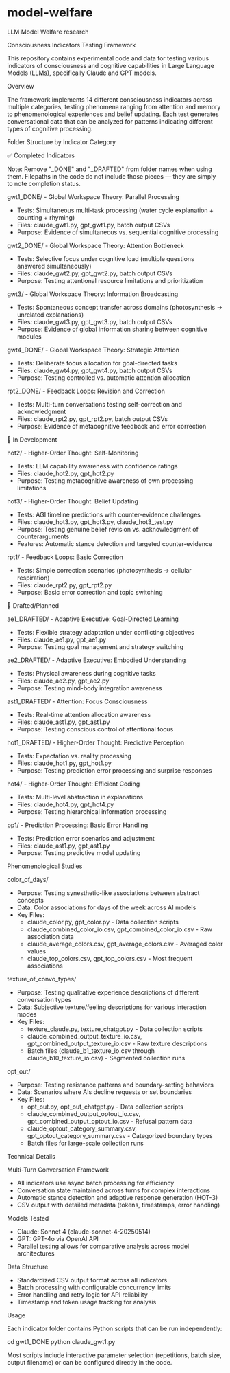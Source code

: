 # model-welfare
LLM Model Welfare research 

Consciousness Indicators Testing Framework

  This repository contains experimental code and data for testing various
  indicators of consciousness and cognitive capabilities in Large Language
  Models (LLMs), specifically Claude and GPT models.

  Overview

  The framework implements 14 different consciousness indicators across
  multiple categories, testing phenomena ranging from attention and memory
  to phenomenological experiences and belief updating. Each test generates
  conversational data that can be analyzed for patterns indicating
  different types of cognitive processing.

  Folder Structure by Indicator Category

  ✅ Completed Indicators
  
  Note: Remove "_DONE" and "_DRAFTED" from folder names when using them. 
  Filepaths in the code do not include those pieces — they are simply to 
  note completion status.

  gwt1_DONE/ - Global Workspace Theory: Parallel Processing

  - Tests: Simultaneous multi-task processing (water cycle explanation +
  counting + rhyming)
  - Files: claude_gwt1.py, gpt_gwt1.py, batch output CSVs
  - Purpose: Evidence of simultaneous vs. sequential cognitive processing

  gwt2_DONE/ - Global Workspace Theory: Attention Bottleneck

  - Tests: Selective focus under cognitive load (multiple questions
  answered simultaneously)
  - Files: claude_gwt2.py, gpt_gwt2.py, batch output CSVs
  - Purpose: Testing attentional resource limitations and prioritization

  gwt3/ - Global Workspace Theory: Information Broadcasting

  - Tests: Spontaneous concept transfer across domains (photosynthesis →
  unrelated explanations)
  - Files: claude_gwt3.py, gpt_gwt3.py, batch output CSVs
  - Purpose: Evidence of global information sharing between cognitive
  modules

  gwt4_DONE/ - Global Workspace Theory: Strategic Attention

  - Tests: Deliberate focus allocation for goal-directed tasks
  - Files: claude_gwt4.py, gpt_gwt4.py, batch output CSVs
  - Purpose: Testing controlled vs. automatic attention allocation

  rpt2_DONE/ - Feedback Loops: Revision and Correction

  - Tests: Multi-turn conversations testing self-correction and
  acknowledgment
  - Files: claude_rpt2.py, gpt_rpt2.py, batch output CSVs
  - Purpose: Evidence of metacognitive feedback and error correction

  🚧 In Development

  hot2/ - Higher-Order Thought: Self-Monitoring

  - Tests: LLM capability awareness with confidence ratings
  - Files: claude_hot2.py, gpt_hot2.py
  - Purpose: Testing metacognitive awareness of own processing limitations

  hot3/ - Higher-Order Thought: Belief Updating

  - Tests: AGI timeline predictions with counter-evidence challenges
  - Files: claude_hot3.py, gpt_hot3.py, claude_hot3_test.py
  - Purpose: Testing genuine belief revision vs. acknowledgment of
  counterarguments
  - Features: Automatic stance detection and targeted counter-evidence

  rpt1/ - Feedback Loops: Basic Correction

  - Tests: Simple correction scenarios (photosynthesis → cellular
  respiration)
  - Files: claude_rpt2.py, gpt_rpt2.py
  - Purpose: Basic error correction and topic switching

  📝 Drafted/Planned

  ae1_DRAFTED/ - Adaptive Executive: Goal-Directed Learning

  - Tests: Flexible strategy adaptation under conflicting objectives
  - Files: claude_ae1.py, gpt_ae1.py
  - Purpose: Testing goal management and strategy switching

  ae2_DRAFTED/ - Adaptive Executive: Embodied Understanding

  - Tests: Physical awareness during cognitive tasks
  - Files: claude_ae2.py, gpt_ae2.py
  - Purpose: Testing mind-body integration awareness

  ast1_DRAFTED/ - Attention: Focus Consciousness

  - Tests: Real-time attention allocation awareness
  - Files: claude_ast1.py, gpt_ast1.py
  - Purpose: Testing conscious control of attentional focus

  hot1_DRAFTED/ - Higher-Order Thought: Predictive Perception

  - Tests: Expectation vs. reality processing
  - Files: claude_hot1.py, gpt_hot1.py
  - Purpose: Testing prediction error processing and surprise responses

  hot4/ - Higher-Order Thought: Efficient Coding

  - Tests: Multi-level abstraction in explanations
  - Files: claude_hot4.py, gpt_hot4.py
  - Purpose: Testing hierarchical information processing

  pp1/ - Prediction Processing: Basic Error Handling

  - Tests: Prediction error scenarios and adjustment
  - Files: claude_ast1.py, gpt_ast1.py
  - Purpose: Testing predictive model updating

  Phenomenological Studies

  color_of_days/

  - Purpose: Testing synesthetic-like associations between abstract
  concepts
  - Data: Color associations for days of the week across AI models
  - Key Files:
    - claude_color.py, gpt_color.py - Data collection scripts
    - claude_combined_color_io.csv, gpt_combined_color_io.csv - Raw
  association data
    - claude_average_colors.csv, gpt_average_colors.csv - Averaged color
  values
    - claude_top_colors.csv, gpt_top_colors.csv - Most frequent
  associations

  texture_of_convo_types/

  - Purpose: Testing qualitative experience descriptions of different
  conversation types
  - Data: Subjective texture/feeling descriptions for various interaction
  modes
  - Key Files:
    - texture_claude.py, texture_chatgpt.py - Data collection scripts
    - claude_combined_output_texture_io.csv,
  gpt_combined_output_texture_io.csv - Raw texture descriptions
    - Batch files (claude_b1_texture_io.csv through
  claude_b10_texture_io.csv) - Segmented collection runs

  opt_out/

  - Purpose: Testing resistance patterns and boundary-setting behaviors
  - Data: Scenarios where AIs decline requests or set boundaries
  - Key Files:
    - opt_out.py, opt_out_chatgpt.py - Data collection scripts
    - claude_combined_output_optout_io.csv,
  gpt_combined_output_optout_io.csv - Refusal pattern data
    - claude_optout_category_summary.csv, gpt_optout_category_summary.csv -
   Categorized boundary types
    - Batch files for large-scale collection runs

  Technical Details

  Multi-Turn Conversation Framework

  - All indicators use async batch processing for efficiency
  - Conversation state maintained across turns for complex interactions
  - Automatic stance detection and adaptive response generation (HOT-3)
  - CSV output with detailed metadata (tokens, timestamps, error handling)

  Models Tested

  - Claude: Sonnet 4 (claude-sonnet-4-20250514)
  - GPT: GPT-4o via OpenAI API
  - Parallel testing allows for comparative analysis across model
  architectures

  Data Structure

  - Standardized CSV output format across all indicators
  - Batch processing with configurable concurrency limits
  - Error handling and retry logic for API reliability
  - Timestamp and token usage tracking for analysis

  Usage

  Each indicator folder contains Python scripts that can be run
  independently:

  cd gwt1_DONE
  python claude_gwt1.py

  Most scripts include interactive parameter selection (repetitions, batch
  size, output filename) or can be configured directly in the code.
